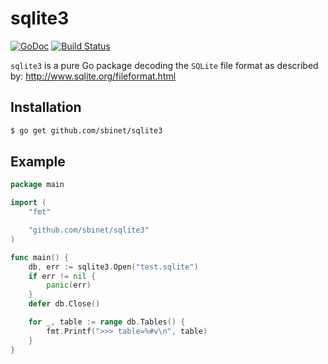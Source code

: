 # sqlite3

[![GoDoc](https://godoc.org/github.com/sbinet/sqlite3?status.svg)](https://godoc.org/github.com/sbinet/sqlite3)
[![Build Status](https://travis-ci.org/sbinet/sqlite3.svg?branch=master)](https://travis-ci.org/sbinet/sqlite3)

`sqlite3` is a pure Go package decoding the `SQLite` file format as
described by:
 http://www.sqlite.org/fileformat.html

## Installation

```sh
$ go get github.com/sbinet/sqlite3
```

## Example

```go
package main

import (
	"fmt"

	"github.com/sbinet/sqlite3"
)

func main() {
	db, err := sqlite3.Open("test.sqlite")
	if err != nil {
		panic(err)
	}
	defer db.Close()

	for _, table := range db.Tables() {
		fmt.Printf(">>> table=%#v\n", table)
	}
}
```
